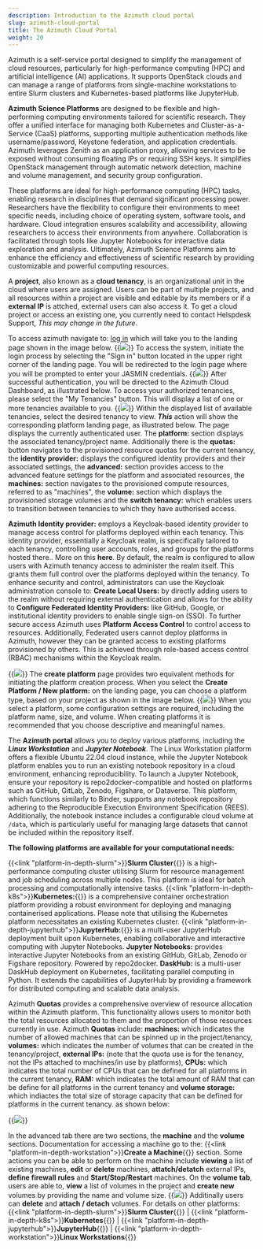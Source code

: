 ```yaml
---
description: Introduction to the Azimuth cloud portal
slug: azimuth-cloud-portal
title: The Azimuth Cloud Portal
weight: 20
---
```

Azimuth is a self-service portal designed to simplify the management of cloud resources, particularly for high-performance computing (HPC)
and artificial intelligence (AI) applications. It supports OpenStack clouds and can manage a range of platforms from single-machine
workstations to entire Slurm clusters and Kubernetes-based platforms like JupyterHub.

**Azimuth Science Platforms** are designed to be flexible and high-performing computing environments tailored for scientific research.
They offer a unified interface for managing both Kubernetes and Cluster-as-a-Service (CaaS) platforms, supporting multiple authentication
methods like username/password, Keystone federation, and application credentials.  Azimuth leverages Zenith as an application proxy,
allowing services to be exposed without consuming floating IPs or requiring SSH keys. It simplifies OpenStack management through
automatic network detection, machine and volume management, and security group configuration.

These platforms are ideal for high-performance computing (HPC) tasks, enabling research in disciplines that
demand significant processing power. Researchers have the flexibility to configure their environments to meet
specific needs, including choice of operating system, software tools, and hardware. Cloud integration ensures
scalability and accessibility, allowing researchers to access their environments from anywhere. Collaboration is
facilitated through tools like Jupyter Notebooks for interactive data exploration and analysis. Ultimately, Azimuth Science Platforms
aim to enhance the efficiency and effectiveness of scientific research by providing customizable and powerful computing resources.

A **project**, also known as a **cloud tenancy**, is an organizational unit in the cloud where users are assigned.
Users can be part of multiple projects, and all resources within a project are visible and editable by its members or
if a **external IP** is attched, external users can also access it.
To get a cloud project or access an existing one, you currently need to contact Helspdesk Support, *This may change in the future*.

To access azimuth navigate to: [log in](https://portal.azimuth.jasmin.ac.uk/) which will take you to the landing page shown in the image below.
{{<image src="img/docs/azimuth-images/Azimuth-landing-Page.jpg" caption="Landing page" wrapper="col-9 mx-auto" wrapper="text-center">}}
To access the system, initiate the login process by selecting the "Sign in" button located in the upper right corner of the landing page.
You will be redirected to the login page where you will be prompted to enter your JASMIN credentials.
{{<image src="img/docs/azimuth-images/Azimuth-Login-Page.jpg" caption="Log in" wrapper="col-2 mx-auto" wrapper="text-center">}}
After successful authentication, you will be directed to the Azimuth Cloud Dashboard, as illustrated below.
To access your authorized tenancies, please select the "My Tenancies" button. This will display a list of one or more tenancies available to you.
{{<image src="img/docs/azimuth-images/Azimuth-list-of-Tenants-Page.jpg" caption="List of Tenants" wrapper="col-9 mx-auto" wrapper="text-center">}}
Within the displayed list of available tenancies, select the desired tenancy to view. ***This*** action will show the corresponding platform landing page, as illustrated below. The page displays the currently authenticated user. The **platform:**  section displays the associated tenancy/project name. Additionally there is the **quotas:** button navigates to the provisioned resource quotas for the current tenancy, the
**identity provider:** displays the configured identity providers and their associated settings, the **advanced:** section provides access to the advanced feature settings for the platform and associated resources, the **machines:** section navigates to the provisioned compute resources, referred to as "machines", the **volume:** section which displays the provisioned storage volumes and the **switch tenancy:** which enables users to transition between tenancies to which they have authorised access.

**Azimuth Identity provider:** employs a Keycloak-based identity provider to manage access control for platforms deployed
within each tenancy. This identity provider, essentially a Keycloak realm, is specifically tailored to each tenancy, controlling user
accounts, roles, and groups for the platforms hosted there.. More on this **here**. By default, the realm is configured to allow users with
Azimuth tenancy access to administer the realm itself. This grants them full control over the platforms deployed within the tenancy. To enhance
security and control, administrators can use the Keycloak administration console to: **Create Local Users:** by directly adding users
to the realm without requiring external authentication and allows for the ability to **Configure Federated Identity Providers:**
like GitHub, Google, or institutional identity providers to enable single sign-on (SSO). To further secure access Azimuth uses
**Platform Access Control** to control access to resources. Additionally, Federated users cannot deploy platforms in
Azimuth, however they can be granted access to existing platforms provisioned by others. This is achieved through role-based access control (RBAC) mechanisms within the Keycloak realm.

{{<image src="img/docs/azimuth-images/azimuth-tenancy-platform-landing-page.jpg" caption="platform landing page">}}
The **create platform** page provides two equivalent methods for initiating the platform creation process. When you select the
**Create Platform / New platform:** on the landing page, you can choose a platform type, based on your project as shown in the image below.
{{<image src="img/docs/azimuth-images/Azimuth-new-platform.jpg" caption="new platform list page" wrapper="col-6 mx-auto" wrapper="text-center">}}
When you select a platform, some configuration settings are required, including the platform name, size, and volume. When creating platforms it is recommended that you choose descriptive and meaningful names.

The **Azimuth portal** allows you to deploy various platforms, including the ***Linux Workstation*** and ***Jupyter Notebook***. The Linux
Workstation platform offers a flexible Ubuntu 22.04 cloud instance, while the Jupyter Notebook platform enables you to run
an existing notebook repository in a cloud environment, enhancing reproducibility. To launch a Jupyter Notebook, ensure your
repository is repo2docker-compatible and hosted on platforms such as GitHub, GitLab, Zenodo, Figshare, or Dataverse. This platform,
which functions similarly to Binder, supports any notebook repository adhering to the Reproducible Execution Environment Specification (REES).
Additionally, the notebook instance includes a configurable cloud volume at `/data`, which is particularly useful for managing large datasets
that cannot be included within the repository itself.

**The following platforms are available for your computational needs:**

{{<link "platform-in-depth-slurm">}}**Slurm Cluster**{{</link>}} is a high-performance computing cluster utilising Slurm for resource management and job scheduling across multiple nodes. This platform is ideal for batch processing and computationally intensive tasks. {{<link "platform-in-depth-k8s">}}**Kubernetes:**{{</link>}} is a comprehensive container orchestration platform providing a robust environment for deploying and managing containerised applications. Please note that utilising the Kubernetes platform necessitates an existing Kubernetes cluster. {{<link "platform-in-depth-jupyterhub">}}**JupyterHub:**{{</link>}} is a multi-user JupyterHub deployment built upon Kubernetes, enabling collaborative and interactive computing with Jupyter Notebooks. **Jupyter Notebooks:** provides interactive Jupyter Notebooks from an existing GitHub, GitLab, Zenodo or Figshare repository. Powered by repo2docker. **DaskHub:** is a multi-user DaskHub deployment on Kubernetes, facilitating parallel computing in Python. It extends the capabilities of JupyterHub by providing a framework for distributed computing and scalable data analysis.

Azimuth **Quotas** provides a comprehensive overview of resource allocation within the Azimuth platform. This functionality allows users to monitor both the total resources allocated to them and the proportion of those resources currently in use. Azimuth **Quotas** include: **machines:** which indicates the number of allowed machines that can be spinned up in the project/tenancy, **volumes:** which indicates the number of volumes that can be created in the tenancy/project, **external IPs:** (note that the quota use is for the tenancy, not the IPs attached to machines/in use by platforms), **CPUs:** which indicates the total number of CPUs that can be defined for all platforms in the current tenancy, **RAM:** which indicates the total amount of RAM that can be define for all platforms in the current tenancy and **volume storage:** which indiactes the total size
of storage capacity that can be defined for platforms in the current tenancy. as shown below:

{{<image src="img/docs/azimuth-images/Azimuth-quotas-Page.jpg" caption="Quotas page" wrapper="col-6 mx-auto" wrapper="text-center">}}

In the advanced tab there are two sections, the **machine** and the **volume** sections. Documentation for accessing a machine go to the:
{{<link "platform-in-depth-workstation">}}**Create a Machine**{{</link>}} section. Some actions you can be able to perform on the machine include **viewing** a list of existing machines, **edit** or **delete** machines, **attatch/detatch** external IPs, **define firewall rules** and **Start/Stop/Restart** machines. On the **volume tab**, users are able to, **view** a list of volumes in the project and **create new** volumes by providing the name and volume size.
{{<image src="img/docs/azimuth-images/Azimuth-create-volume-Page.jpg" caption="Azimuth New volume" wrapper="col-4 mx-auto" wrapper="text-center">}}
Additinally users can **delete** and **attach / detach** volumes.
For details on other platforms: {{<link "platform-in-depth-slurm">}}**Slurm Cluster**{{</link>}} | {{<link "platform-in-depth-k8s">}}**Kubernetes**{{</link>}} | {{<link "platform-in-depth-jupyterhub">}}**JupyterHub**{{</link>}} | {{<link "platform-in-depth-workstation">}}**Linux Workstations**{{</link>}}
